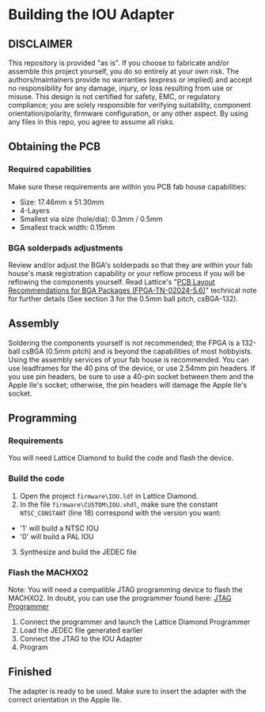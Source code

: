 # Building the IOU Adapter
## DISCLAIMER
This repository is provided "as is". If you choose to fabricate and/or assemble this project yourself, you do so entirely at your own risk. The authors/maintainers provide no warranties (express or implied) and accept no responsibility for any damage, injury, or loss resulting from use or misuse. This design is not certified for safety, EMC, or regulatory compliance; you are solely responsible for verifying suitability, component orientation/polarity, firmware configuration, or any other aspect. By using any files in this repo, you agree to assume all risks.

## Obtaining the PCB
### Required capabilities
Make sure these requirements are within you PCB fab house capabilities:
- Size: 17.46mm x 51.30mm
- 4-Layers
- Smallest via size (hole/dia): 0.3mm / 0.5mm
- Smallest track width: 0.15mm
### BGA solderpads adjustments
Review and/or adjust the BGA's solderpads so that they are within your fab house's mask registration capability or your reflow process if you will be reflowing the components yourself.
Read Lattice's "[PCB Layout Recommendations for BGA Packages (FPGA-TN-02024-5.6)](https://www.latticesemi.com/view_document?document_id=671)" technical note for further details (See section 3 for the 0.5mm ball pitch, csBGA-132).

## Assembly
Soldering the components yourself is not recommended; the FPGA is a 132-ball csBGA (0.5mm pitch) and is beyond the capabilities of most hobbyists. Using the assembly services of your fab house is recommended.
You can use leadframes for the 40 pins of the device, or use 2.54mm pin headers. If you use pin headers, be sure to use a 40-pin socket between them and the Apple IIe's socket; otherwise, the pin headers will damage the Apple IIe's socket.

## Programming
### Requirements
You will need Lattice Diamond to build the code and flash the device.

### Build the code
1. Open the project `firmware\IOU.ldf` in Lattice Diamond.
2. In the file `firmware\CUSTOM\IOU.vhdl`, make sure the constant `NTSC_CONSTANT` (line 18) correspond with the version you want:
- '1' will build a NTSC IOU
- '0' will build a PAL IOU
3. Synthesize and build the JEDEC file

### Flash the MACHXO2
Note: You will need a compatible JTAG programming device to flash the MACHXO2. In doubt, you can use the programmer found here: [JTAG Programmer](https://github.com/frozen-signal/JTAG-Programmer)
1. Connect the programmer and launch the Lattice Diamond Programmer
2. Load the JEDEC file generated earlier
3. Connect the JTAG to the IOU Adapter
4. Program

## Finished
The adapter is ready to be used. Make sure to insert the adapter with the correct orientation in the Apple IIe.
